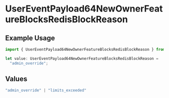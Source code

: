 # UserEventPayload64NewOwnerFeatureBlocksRedisBlockReason

## Example Usage

```typescript
import { UserEventPayload64NewOwnerFeatureBlocksRedisBlockReason } from "@vercel/sdk/models/userevent.js";

let value: UserEventPayload64NewOwnerFeatureBlocksRedisBlockReason =
  "admin_override";
```

## Values

```typescript
"admin_override" | "limits_exceeded"
```